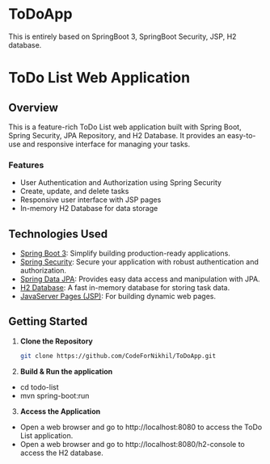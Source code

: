 # ToDoApp
This is entirely based on SpringBoot 3, SpringBoot Security, JSP, H2 database.

# ToDo List Web Application

## Overview

This is a feature-rich ToDo List web application built with Spring Boot, Spring Security, JPA Repository, and H2 Database. It provides an easy-to-use and responsive interface for managing your tasks.

### Features

- User Authentication and Authorization using Spring Security
- Create, update, and delete tasks
- Responsive user interface with JSP pages
- In-memory H2 Database for data storage

## Technologies Used

- [Spring Boot 3](https://spring.io/projects/spring-boot): Simplify building production-ready applications.
- [Spring Security](https://spring.io/projects/spring-security): Secure your application with robust authentication and authorization.
- [Spring Data JPA](https://spring.io/projects/spring-data-jpa): Provides easy data access and manipulation with JPA.
- [H2 Database](https://www.h2database.com/): A fast in-memory database for storing task data.
- [JavaServer Pages (JSP)](https://docs.oracle.com/javaee/5/tutorial/doc/bnajo.html): For building dynamic web pages.

## Getting Started

1. **Clone the Repository**

   ```bash
   git clone https://github.com/CodeForNikhil/ToDoApp.git
   
2. **Build & Run the application**

- cd todo-list
- mvn spring-boot:run

3. **Access the Application**

- Open a web browser and go to http://localhost:8080 to access the ToDo List application.
- Open a web browser and go to http://localhost:8080/h2-console to access the H2 database.
